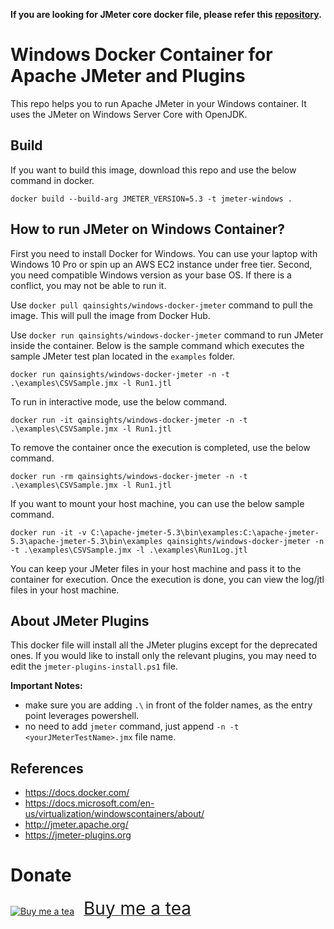 **If you are looking for JMeter core docker file, please refer this [repository](https://github.com/QAInsights/windows-docker-jmeter).** 

# Windows Docker Container for Apache JMeter and Plugins
This repo helps you to run Apache JMeter in your Windows container. It uses the JMeter on Windows Server Core with OpenJDK.

## Build
If you want to build this image, download this repo and use the below command in docker.

`docker build --build-arg JMETER_VERSION=5.3 -t jmeter-windows .`

## How to run JMeter on Windows Container?
First you need to install Docker for Windows. You can use your laptop with Windows 10 Pro or spin up an AWS EC2 instance under free tier. Second, you need compatible Windows version as your base OS. If there is a conflict, you may not be able to run it. 

Use `docker pull qainsights/windows-docker-jmeter` command to pull the image. This will pull the image from Docker Hub.

Use `docker run qainsights/windows-docker-jmeter` command to run JMeter inside the container. Below is the sample command which executes the sample JMeter test plan located in the `examples` folder.

`docker run qainsights/windows-docker-jmeter -n -t .\examples\CSVSample.jmx -l Run1.jtl`

To run in interactive mode, use the below command.

`docker run -it qainsights/windows-docker-jmeter -n -t .\examples\CSVSample.jmx -l Run1.jtl`

To remove the container once the execution is completed, use the below command.

`docker run -rm qainsights/windows-docker-jmeter -n -t .\examples\CSVSample.jmx -l Run1.jtl`

If you want to mount your host machine, you can use the below sample command.

`docker run -it -v C:\apache-jmeter-5.3\bin\examples:C:\apache-jmeter-5.3\apache-jmeter-5.3\bin\examples qainsights/windows-docker-jmeter -n -t .\examples\CSVSample.jmx -l .\examples\Run1Log.jtl`

You can keep your JMeter files in your host machine and pass it to the container for execution. Once the execution is done, you can view the log/jtl files in your host machine.

## About JMeter Plugins

This docker file will install all the JMeter plugins except for the deprecated ones. If you would like to install only the relevant plugins, you may need to edit the `jmeter-plugins-install.ps1` file. 

**Important Notes:**
* make sure you are adding `.\` in front of the folder names, as the entry point leverages powershell. 
* no need to add `jmeter` command, just append `-n -t <yourJMeterTestName>.jmx` file name.

## References

* https://docs.docker.com/
* https://docs.microsoft.com/en-us/virtualization/windowscontainers/about/
* http://jmeter.apache.org/
* https://jmeter-plugins.org 

# Donate
<a target="_blank" href="https://www.buymeacoffee.com/qainsights"><img src="https://cdn.buymeacoffee.com/buttons/bmc-new-btn-logo.svg" alt="Buy me a tea"><span style="margin-left:15px;font-size:28px !important;">Buy me a tea</span></a>
